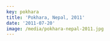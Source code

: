 ```yaml
---
key: pokhara
title: 'Pokhara, Nepal, 2011'
date: '2011-07-20'
image: /media/pokhara-nepal-2011.jpg
---
```



